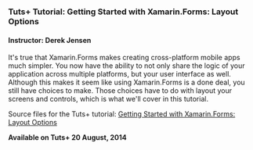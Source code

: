 ### Tuts+ Tutorial: Getting Started with Xamarin.Forms: Layout Options

#### Instructor: Derek Jensen

It's true that Xamarin.Forms makes creating cross-platform mobile apps much simpler. You now have the ability to not only share the logic of your application across multiple platforms, but your user interface as well. Although this makes it seem like using Xamarin.Forms is a done deal, you still have choices to make. Those choices have to do with layout your screens and controls, which is what we'll cover in this tutorial.

Source files for the Tuts+ tutorial: [Getting Started with Xamarin.Forms: Layout Options](https://code.tutsplus.com/tutorials/getting-started-with-xamarinforms-layout-options--cms-21644)

**Available on Tuts+ 20 August, 2014**
